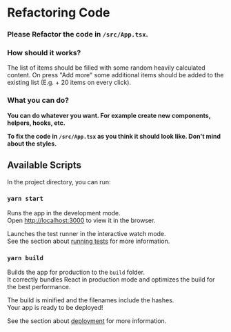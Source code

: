 # Refactoring Code

### Please Refactor the code in `/src/App.tsx`.

### How should it works?
The list of items should be filled with some random heavily calculated content. On press "Add more" some additional items should be added to the existing list (E.g. + 20 items on every click). 

### What you can do?

**You can do whatever you want. For example create new components, helpers, hooks, etc.**

**To fix the code in `/src/App.tsx` as you think it should look like. Don't mind about the styles.**





## Available Scripts

In the project directory, you can run:

### `yarn start`

Runs the app in the development mode.\
Open [http://localhost:3000](http://localhost:3000) to view it in the browser.


Launches the test runner in the interactive watch mode.\
See the section about [running tests](https://facebook.github.io/create-react-app/docs/running-tests) for more information.

### `yarn build`

Builds the app for production to the `build` folder.\
It correctly bundles React in production mode and optimizes the build for the best performance.

The build is minified and the filenames include the hashes.\
Your app is ready to be deployed!

See the section about [deployment](https://facebook.github.io/create-react-app/docs/deployment) for more information.
